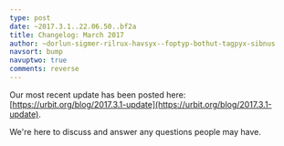 ```yaml
---
type: post
date: ~2017.3.1..22.06.50..bf2a
title: Changelog: March 2017
author: ~dorlun-sigmer-rilrux-havsyx--foptyp-bothut-tagpyx-sibnus
navsort: bump
navuptwo: true
comments: reverse
---
```


Our most recent update has been posted here: [https://urbit.org/blog/2017.3.1-update](https://urbit.org/blog/2017.3.1-update).

We're here to discuss and answer any questions people may have.